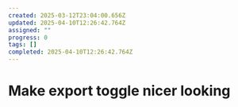 ```yaml
---
created: 2025-03-12T23:04:00.656Z
updated: 2025-04-10T12:26:42.764Z
assigned: ""
progress: 0
tags: []
completed: 2025-04-10T12:26:42.764Z
---
```


# Make export toggle nicer looking
